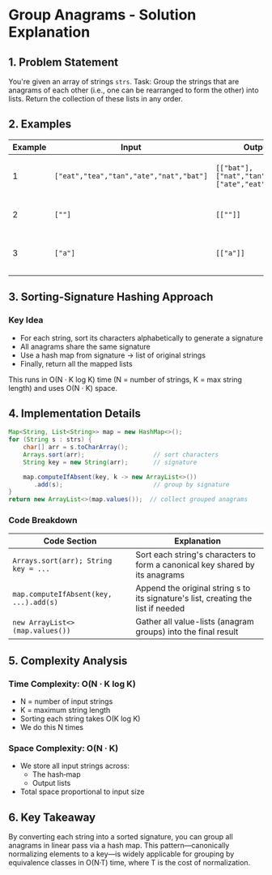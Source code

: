 # Group Anagrams - Solution Explanation

## 1. Problem Statement

You're given an array of strings `strs`.
Task: Group the strings that are anagrams of each other (i.e., one can be rearranged to form the other) into lists. Return the collection of these lists in any order.

## 2. Examples

| Example | Input | Output | Explanation |
|---------|--------|--------|-------------|
| 1 | `["eat","tea","tan","ate","nat","bat"]` | `[["bat"],["nat","tan"],["ate","eat","tea"]]` | "eat","tea","ate" share letters; "tan"/"nat"; "bat" alone |
| 2 | `[""]` | `[[""]]` | A single empty string is its own anagram group |
| 3 | `["a"]` | `[["a"]]` | Single-character string forms one group |

## 3. Sorting-Signature Hashing Approach

### Key Idea

- For each string, sort its characters alphabetically to generate a signature
- All anagrams share the same signature
- Use a hash map from signature → list of original strings
- Finally, return all the mapped lists

This runs in O(N · K log K) time (N = number of strings, K = max string length) and uses O(N · K) space.

## 4. Implementation Details

```java
Map<String, List<String>> map = new HashMap<>();
for (String s : strs) {
    char[] arr = s.toCharArray();
    Arrays.sort(arr);                   // sort characters
    String key = new String(arr);       // signature

    map.computeIfAbsent(key, k -> new ArrayList<>())
       .add(s);                         // group by signature
}
return new ArrayList<>(map.values());  // collect grouped anagrams
```

### Code Breakdown

| Code Section | Explanation |
|-------------|-------------|
| `Arrays.sort(arr); String key = ...` | Sort each string's characters to form a canonical key shared by its anagrams |
| `map.computeIfAbsent(key, ...).add(s)` | Append the original string s to its signature's list, creating the list if needed |
| `new ArrayList<>(map.values())` | Gather all value-lists (anagram groups) into the final result |

## 5. Complexity Analysis

### Time Complexity: O(N · K log K)
- N = number of input strings
- K = maximum string length
- Sorting each string takes O(K log K)
- We do this N times

### Space Complexity: O(N · K)
- We store all input strings across:
  - The hash‐map
  - Output lists
- Total space proportional to input size

## 6. Key Takeaway

By converting each string into a sorted signature, you can group all anagrams in linear pass via a hash map. This pattern—canonically normalizing elements to a key—is widely applicable for grouping by equivalence classes in O(N·T) time, where T is the cost of normalization. 